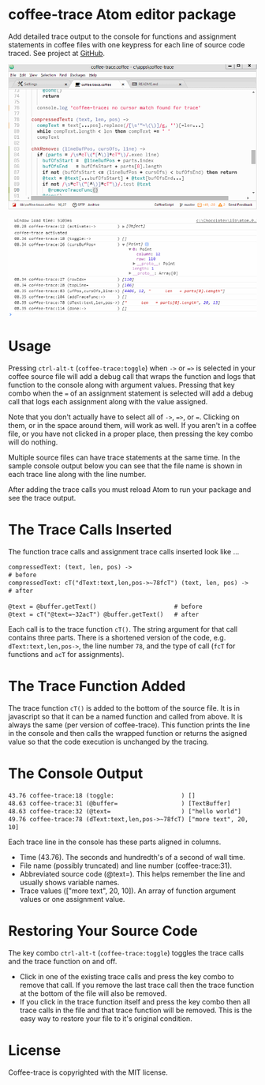 # coffee-trace Atom editor package

Add detailed trace output to the console for functions and assignment statements in coffee files with one keypress for each line of source code traced.  See project at [GitHub](https://github.com/mark-hahn/coffee-trace).

![Adding Calls](https://github.com/mark-hahn/coffee-trace/blob/master/trace.gif?raw=true)

![Log Output](https://github.com/mark-hahn/coffee-trace/blob/master/log.gif?raw=true)

# Usage
Pressing `ctrl-alt-t` (`coffee-trace:toggle`) when `->` or `=>` is selected in your coffee source file will add a debug call that wraps the function and logs that function to the console along with argument values. Pressing that key combo when the `=` of an assignment statement is selected will add a debug call that logs each assignment along with the value assigned.

Note that you don't actually have to select all of `->`, `=>`, or `=`. Clicking on them, or in the space around them, will work as well.  If you aren't in a coffee file, or you have not clicked in a proper place, then pressing the key combo will do nothing.

Multiple source files can have trace statements at the same time.  In the sample console output below you can see that the file name is shown in each trace line along with the line number.

After adding the trace calls you must reload Atom to run your package and see the trace output.

# The Trace Calls Inserted
The function trace calls and assignment trace calls inserted look like ...
    
    compressedText: (text, len, pos) ->                                    # before
    compressedText: cT("dText:text,len,pos->~78fcT") (text, len, pos) ->   # after
    
    @text = @buffer.getText()                      # before
    @text = cT("@text=~32acT") @buffer.getText()   # after
  
Each call is to the trace function `cT()`.  The string argument for that call contains three parts.  There is a shortened version of the code, e.g. `dText:text,len,pos->`, the line number `78`, and the type of call (`fcT` for functions and `acT` for assignments).

# The Trace Function Added

The trace function `cT()` is added to the bottom of the source file.  It is in javascript so that it can be a named function and called from above.  It is always the same (per version of coffee-trace).  This function prints the line in the console and then calls the wrapped function or returns the asigned value so that the code execution is unchanged by the tracing.

# The Console Output

    43.76 coffee-trace:18 (toggle:                   ) [] 
    48.63 coffee-trace:31 (@buffer=                  ) [TextBuffer]
    48.63 coffee-trace:32 (@text=                    ) ["hello world"]
    49.76 coffee-trace:78 (dText:text,len,pos->~78fcT) ["more text", 20, 10] 
    
Each trace line in the console has these parts aligned in columns.

- Time (43.76).  The seconds and hundredth's of a second of wall time.
- File name (possibly truncated) and line number (coffee-trace:31).
- Abbreviated source code (@text=). This helps remember the line and usually shows variable names.
- Trace values (["more text", 20, 10]).  An array of function argument values or one assignment value.

# Restoring Your Source Code

The key combo  `ctrl-alt-t` (`coffee-trace:toggle`) toggles the trace calls and the trace function on and off. 

- Click in one of the existing trace calls and press the key combo to remove that call. If you remove the last trace call then the trace function at the bottom of the file will also be removed. 
- If you click in the trace function itself and press the key combo then all trace calls in the file and that trace function will be removed.  This is the easy way to restore your file to it's original condition.

# License
Coffee-trace is copyrighted with the MIT license.

